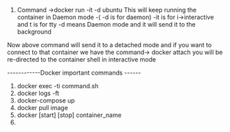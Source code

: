 1) Command ->docker run -it -d ubuntu
This will keep running the container in Daemon mode -( -d is for daemon)
-it is for i->interactive and t is for tty
-d means Daemon mode and it will send it to the background

Now above command will send it to a detached mode and if you want to connect to that container we have the command->
docker attach <containmer-id>
you will be re-directed to the container shell in interactive mode

------------Docker important commands ------

1) docker exec -ti <container-name> command.sh
2) docker logs -ft <container-name>
3) docker-compose up
4) docker pull image
5) docker [start] [stop] container_name
6) 


